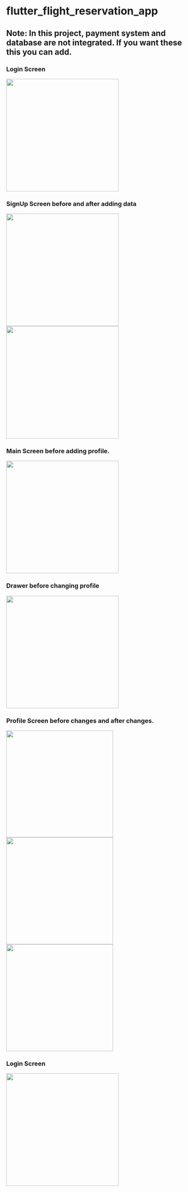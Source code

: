 # flutter_flight_reservation_app

## Note: In this project, payment system and database are not integrated. If you want these this you can add.

### Login Screen
<img src="ReadMe_Images/login_screen.jpg" width="300"> 

### SignUp Screen before and after adding data
<img src="ReadMe_Images/signup_screen.jpg" width="300"> <img src="ReadMe_Images/signup_screen_2.jpg" width="300"> 

### Main Screen before adding profile.
<img src="ReadMe_Images/main_screen.jpg" width="300"> 

### Drawer before changing profile
<img src="ReadMe_Images/drawer_screen.jpg" width="300"> 

### Profile Screen before changes and after changes.
<img src="ReadMe_Images/profile_screen.jpg" width="285"> <img src="ReadMe_Images/profile_screen_after_changes.jpg" width="285"> <img src="ReadMe_Images/profile_screen_when_loading.jpg" width="285"> 

### Login Screen
<img src="ReadMe_Images/login_screen.jpg" width="300"> 
